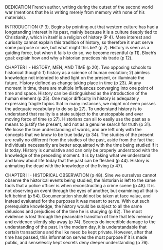 DEDICATION 
French author, writing during the outset of the second world war (mentions that he is writing merely from memory with none of his materials).

INTRODUCTION (P 3).
Begins by pointing out that western culture has had a longstanding interest in its past, mainly because it is a culture deeply tied to Christianity, which in itself is a religion of history (P 4).
Mere interest and curiosity cannot explain this tradition of history, so therefore it must serve some purpose or use, but what might this be? (p 7).
History is seen as a guiding force, but when it fails to do so, we become resentful (p 11).
Bloch’s goal: explain how and why a historian practices his trade (p 12).

CHAPTER I -  HISTORY, MEN, AND TIME (p 20).
Two opposing schools to historical thought: 1) history as a science of human evolution; 2) aimless knowledge not intended to shed light on the present, or illuminate the future. 
History defined as change taking place in time (p 23).
At any moment in time, there are multiple influences converging into one point of time and space. History can be distinguished as the introduction of the human element (p 25).
One major difficulty in history is adequately expressing fragile topics that in many instances, we might not even posses the adequate vocabulary to do so (p 27).
To understand history is to understand that reality is a state subject to the unstoppable and ever moving force of time (p 27).
Historians can all to easily use the past as a means to justify the present, and not as a genuine search for truth (p 31).
We loose the true understanding of words, and are left only with the concepts that we know to be true today (p 34).
The studies of the present are really no different from the studies of the past, aside from the fact that individuals necessarily are better acquainted with the time being studied if it is today.
History is cumulative and can only be properly understood with the knowledge of the preceding moment.
It is by taking what we understand and know about life today that the past can be fleshed (p 44).
History is animating the dead with the knowledge of the living (p 47).

CHAPTER II -  HISTORICAL OBSERVATION (p 48).
Sine we ourselves cannot observe the historical events being studied, the historian is left to the same tools that a police officer is when reconstructing a crime scene (p 48).
It is not observing an event through the eyes of another, but examining all that is left behind (p 54).
Documentation should not be taken at face value, and instead evaluated for the purposes it was meant to serve. With out such prerequisite knowledge, the history would be subject to all the same delusions and prejudices of the time he is studying (p 62).
The most evidence is lost through the peaceable transition of time that lets memory and evidence silently slip away (p 74). 
Secrets do incredible damage to the understanding of the past. In the modern day, it is understandable that certain transactions and the like need be kept private. However, after that time has passed, this information serves the most purpose if it is made public, and senselessly kept secrets deny deeper understanding (p 76).
